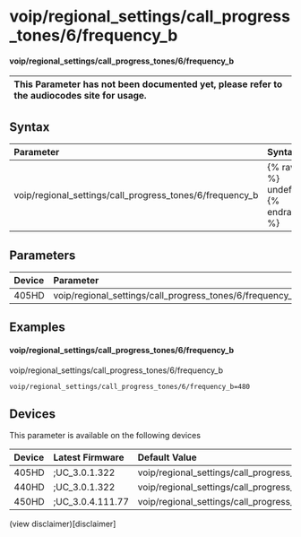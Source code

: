 ﻿---
description: voip/regional_settings/call_progress_tones/6/frequency_b
search:
    keywords: ['voip','regional_settings','call_progress_tones','6','frequency_b']
---

# voip/regional_settings/call_progress_tones/6/frequency_b

#### voip/regional_settings/call_progress_tones/6/frequency_b


| This Parameter has not been documented yet, please refer to the audiocodes site for usage.  |
| :--- |

## Syntax
| Parameter | Syntax |
| :--- | :--- |
|voip/regional_settings/call_progress_tones/6/frequency_b | {% raw %} undefined {% endraw %} |

## Parameters
|Device|Parameter|value|Description|
|:---|:---|:---|:---|
| 405HD | voip/regional_settings/call_progress_tones/6/frequency_b |  |  |

## Examples
#### voip/regional_settings/call_progress_tones/6/frequency_b

voip/regional_settings/call_progress_tones/6/frequency_b

```
voip/regional_settings/call_progress_tones/6/frequency_b=480
```

## Devices
This parameter is available on the following devices

| Device | Latest Firmware | Default Value |
|:---|:---|:---|
| 405HD | ;UC_3.0.1.322 | voip/regional_settings/call_progress_tones/6/frequency_b=480 
| 440HD | ;UC_3.0.1.322 | voip/regional_settings/call_progress_tones/6/frequency_b=480 
| 450HD | ;UC_3.0.4.111.77 | voip/regional_settings/call_progress_tones/6/frequency_b=480 

(view disclaimer)[disclaimer]
